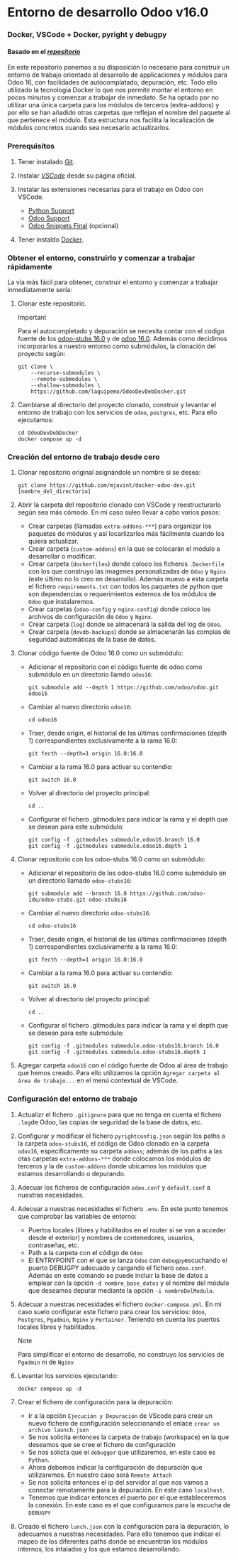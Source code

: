 # Entorno de desarrollo Odoo v16.0
### Docker, VSCode + Docker, pyright y debugpy
#### Basado en el _[repositorio](https://github.com/mjavint/docker-odoo-dev)_

En este repositorio ponemos a su disposición lo necesario para construir un entorno de trabajo orientado al desarrollo de applicaciones y módulos para Odoo 16, con facilidades de autocomplatado, depuración, etc. Todo ello utilizado la tecnología Docker lo que nos permite montar el entorno en pocos minutos y comenzar a trabajar de inmediato.
Se ha optado por no utilizar una única carpeta para los módulos de terceros (extra-addons) y por ello se han añadido otras carpetas que reflejan el nombre del paquete al que pertenece el módulo. Esta estructura nos facilita  la localización de módulos concretos cuando sea necesario actualizarlos.

### Prerequisitos

1. Tener instalado [Git](https://git-scm.com/).
2. Instalar _[VSCode](https://code.visualstudio.com)_ desde su página oficial.
3. Instalar las extensiones necesarias para el trabajo en Odoo con VSCode.
   - [Python Support](https://marketplace.visualstudio.com/items?itemName=donjayamanne.python-extension-pack)
   - [Odoo Support](https://marketplace.visualstudio.com/items?itemName=trinhanhngoc.vscode-odoo)
   - [Odoo Snippets Final](https://marketplace.visualstudio.com/items?itemName=mjavint.mjavint-odoo-snippets) (opcional)

4. Tener instaldo [Docker](https://www.docker.com/).

### Obtener el entorno, construirlo y comenzar a trabajar rápidamente

La vía más fácil para obtener, construir el entorno y comenzar a trabajar inmediatamente sería:

1. Clonar este repositorio.

   > [!IMPORTANT]
   >
   > Para el autocompletado y depuración se necesita contar con el codigo fuente de los [odoo-stubs 16.0](https://github.com/odoo-ide/odoo-stubs.git) y de [odoo 16.0](https://github.com/odoo/odoo.git). Además como decidimos incorporarlos a nuestro entorno como submódulos, la clonación del proyecto según:
   >```
   > git clone \
   >     --recurse-submodules \
   >     --remote-submodules \
   >     --shallow-submodules \
   >     https://github.com/laguipemo/OdooDevDebDocker.git
   >```

2. Cambiarse al directorio del proyecto clonado, construir y levantar el entorno de trabajo con los servicios de `odoo`, `postgres`, etc. Para ello ejecutamos:

   ```
   cd OdooDevDebDocker
   docker compose up -d
   ```

### Creación del entorno de trabajo desde cero

1. Clonar repositorio original asignándole un nombre si se desea:

   ```
   git clone https://github.com/mjavint/docker-odoo-dev.git [nombre_del_directorio]
   ```

2. Abrir la carpeta del repositorio clonado con VSCode y reestructurarlo según sea más cómodo. En mi caso suleo llevar a cabo varios pasos:

   - Crear carpetas (llamadas `extra-addons-***`) para organizar los paquetes de módulos y así locarlizarlos más fácilmente cuando los quiera actualizar.
   - Crear carpeta (`custom-addons`) en la que se colocarán el módulo a desarrollar o modificar.
   - Crear carpeta (`dockerfiles`) donde coloco los ficheros `.Dockerfile` con los que construyo las imagenes personalizadas de `Odoo` y `Nginx` (este último no lo creo en desarrollo). Además muevo a esta carpeta el fichero `requirements.txt` con todos los paquetes de python que son dependencias o requerimientos externos de los módulos de `Odoo` que instalaremos.
   - Crear carpetas (`odoo-config` y `nginx-config`) donde coloco los archivos de configuración de `Odoo` y `Nginx`.
   - Crear carpeta (`log`) donde se almacenará la salida del log de `Odoo`.
   - Crear carpeta (`devdb-backups`) donde se almacenarán las compias de seguridad automáticas de la base de datos.

3. Clonar código fuente de Odoo 16.0 como un submódulo:

   - Adicionar el repositorio con el código fuente de odoo como submódulo en un directorio llamdo `odoo16`:

     ```
     git submodule add --depth 1 https://github.com/odoo/odoo.git odoo16
     ```

   - Cambiar al nuevo directorio `odoo16`:

     ```
     cd odoo16
     ```

   - Traer, desde origin, el historial de las últimas confirmaciones (depth 1) correspondientes exclusivamente a la rama 16.0:

      ```
      git fecth --depth=1 origin 16.0:16.0
      ```

   - Cambiar a la rama 16.0 para activar su contendio:

     ```
     git switch 16.0
     ```

   - Volver al directorio del proyecto principal:

     ```
     cd ..
     ```

   - Configurar el fichero .gitmodules para indicar la rama y el depth que se desean para este submódulo:

     ```
     git config -f .gitmodules submodule.odoo16.branch 16.0
     git config -f .gitmodules submodule.odoo16.depth 1
     ```

4. Clonar repositorio con los odoo-stubs 16.0 como un submódulo:

   - Adicionar el repositorio de los odoo-stubs 16.0 como submódulo en un directorio llamado `odoo-stubs16`:

     ```
     git submodule add --branch 16.0 https://github.com/odoo-ide/odoo-stubs.git odoo-stubs16
     ```

   - Cambiar al nuevo directorio `odoo-stubs16`:

     ```
     cd odoo-stubs16
     ```

   - Traer, desde origin, el historial de las últimas confirmaciones (depth 1) correspondientes exclusivamente a la rama 16.0:

     ```
     git fecth --depth=1 origin 16.0:16.0
     ```

   - Cambiar a la rama 16.0 para activar su contendio:

     ```
     git switch 16.0
     ```

   - Volver al directorio del proyecto principal:

     ```
     cd ..
     ```

   - Configurar el fichero .gitmodules para indicar la rama y el depth que se desean para este submódulo:

     ```
     git config -f .gitmodules submodule.odoo-stubs16.branch 16.0
     git config -f .gitmodules submodule.odoo-stubs16.depth 1
     ```

5. Agregar carpeta `odoo16` con el código fuente de Odoo al área de trabajo que hemos creado. Para ello utilizamos la opción `Agregar carpeta al área de trabajo...` en el menú contextual de VSCode.

### Configuración del entorno de trabajo

1. Actualizr el fichero `.gitignore` para que no tenga en cuenta el fichero `.log`de Odoo, las copias de seguridad de la base de datos, etc.
2. Configurar y modificar el fichero `pyrightconfig.json` según los paths a la carpeta `odoo-stubs16`, el código de Odoo clonado en la carpeta `odoo16`, específicamente su carpeta `addons`; además de los paths a las otas carpetas `extra-addons-***` donde colocamos los módulos de terceros y la de `custom-addons` donde ubicamos los módulos que estamos desarrollando o depurando.
3. Adecuar los ficheros de configuración `odoo.conf` y `default.conf` a nuestras necesidades.
4. Adecuar a nuestras necesidades el fichero `.env`. En este punto tenemos que comprobar las variables de entorno:
   - Puertos locales (libres y habilitados en el router si se van a acceder desde el exterior) y nombres de contenedores, usuarios, contraseñas, etc.
   - Path a la carpeta con el código de `Odoo`
   - El ENTRYPOINT con el que se lanza `Odoo` con  `debugpy`escuchando el puerto DEBUGPY adecuado y cargando el fichero `odoo.conf`. 
   Además en este comando se puede incluir la base de datos a emplear con la opción `-d nombre_base_datos` y el nombre del módulo que deseamos depurar mediante la opción `-i nombreDelModulo`.
5. Adecuar a nuestras necesidades el fichero   `docker-compose.yml`. En mi caso suelo configurar este fichero para crear los servicios: `Odoo`, `Postgres`, `Pgadmin`, `Nginx` y `Portainer`. Teniendo en cuenta los puertos locales libres y habilitados.

   > [!NOTE]
   >
   > Para simplificar el entorno de desarrollo, no construyo los servicios de `Pgadmin` ni de `Nginx` 

6. Levantar los servicios ejecutando:
   ```
   docker compose up -d
   ```
   
8. Crear el fichero de configuración para la depuración:
   
   - Ir a la opción `Ejecución y Depuración` de VScode para crear un nuevo fichero de configuración seleccionando el enlace `crear un archivo launch.json`
   - Se nos solicita entonces la carpeta de trabajo (workspace) en la que deseamos que se cree      el fichero de configuración
   - Se nos solicta que el `debugger` que utilizaremos, en este caso es `Python`.
   - Ahora debemos indicar la configuración de depuración que utilizaremos. En nuestro caso será `Remote Attach`
   - Se nos solicita entonces el ip del servidor al que nos vamos a conectar remotamente para la depuración. En este caso `localhost`.
   - Tenemos que indicar entonces el puerto por el que estableceremos la conexión. En este caso es el que configuramos para la escucha de `DEBUGPY`
     
10. Creado el fichero `lunch.json` con la configuración para la depuración, lo adecuamos a nuestras necesidades. Para ello tenemos que indicar el mapeo de los diferentes paths donde se encuentran los módulos internos, los intalados y los que estamos desarrollando.  
